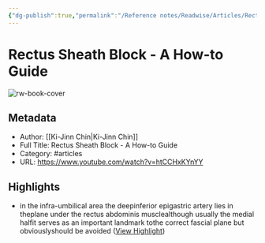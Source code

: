 ```yaml
---
{"dg-publish":true,"permalink":"/Reference notes/Readwise/Articles/Rectus Sheath Block - A How-to Guide/"}
---
```


# Rectus Sheath Block - A How-to Guide

![rw-book-cover](https://i.ytimg.com/vi/htCCHxKYnYY/maxresdefault.jpg)

## Metadata
- Author: [[Ki-Jinn Chin\|Ki-Jinn Chin]]
- Full Title: Rectus Sheath Block - A How-to Guide
- Category: #articles
- URL: https://www.youtube.com/watch?v=htCCHxKYnYY

## Highlights
- in the infra-umbilical area the deepinferior epigastric artery lies in theplane under the rectus abdominis musclealthough usually the medial halfit serves as an important landmark tothe correct fascial plane but obviouslyshould be avoided ([View Highlight](https://read.readwise.io/read/01grc09ptv8b93nmgd89ngfgd5))
